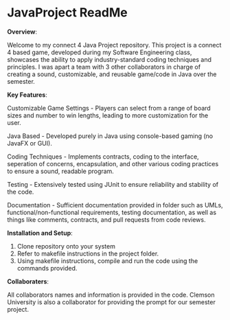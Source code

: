# JavaProject ReadMe

**Overview**:

Welcome to my connect 4 Java Project repository. This project is a connect 4 based game, developed during my Software Engineering class, showcases the ability to apply industry-standard coding techniques and principles. I was apart a team with 3 other collaborators in charge of creating a sound, customizable, and reusable game/code in Java over the semester.

**Key Features**:

Customizable Game Settings - Players can select from a range of board sizes and number to win lengths, leading to more customization for the user.

Java Based - Developed purely in Java using console-based gaming (no JavaFX or GUI).

Coding Techniques - Implements contracts, coding to the interface, seperation of concerns, encapsulation, and other various coding practices to ensure a sound, readable program.

Testing - Extensively tested using JUnit to ensure reliability and stability of the code.

Documentation - Sufficient documentation provided in folder such as UMLs, functional/non-functional requirements, testing documentation, as well as things like comments, contracts, and pull requests from code reviews.


**Installation and Setup**:

1. Clone repository onto your system
2. Refer to makefile instructions in the project folder.
3. Using makefile instructions, compile and run the code using the commands provided.


**Collaboraters**:

All collaborators names and information is provided in the code. Clemson University is also a collaborator for providing the prompt for our semester project.
